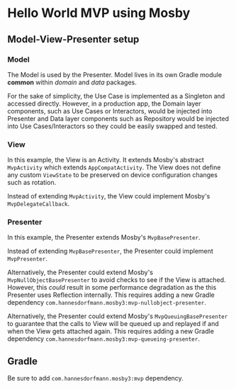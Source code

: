# Hello World MVP using Mosby

## Model-View-Presenter setup

### Model

The Model is used by the Presenter. Model lives in its own Gradle module **common** within *domain* and *data* packages.

For the sake of simplicity, the Use Case is implemented as a Singleton and accessed directly. However, in a production app, the Domain layer components, such as Use Cases or Interactors, would be injected into Presenter and Data layer components such as Repository would be injected into Use Cases/Interactors so they could be easily swapped and tested.

### View

In this example, the View is an Activity. It extends Mosby's abstract `MvpActivity` which extends `AppCompatActivity`. The View does not define any custom `ViewState` to be preserved on device configuration changes such as rotation. 

Instead of extending `MvpActivity`, the View could implement Mosby's `MvpDelegateCallback`. 
 
### Presenter

In this example, the Presenter extends Mosby's `MvpBasePresenter`.

Instead of extending `MvpBasePresenter`, the Presenter could implement `MvpPresenter`.

Alternatively, the Presenter could extend Mosby's `MvpNullObjectBasePresenter` to avoid checks to see if the View is attached. However, this *could* result in some performance degradation as the this Presenter uses Reflection internally. This requires adding a new Gradle dependency `com.hannesdorfmann.mosby3:mvp-nullobject-presenter`.

Alternatively, the Presenter could extend Mosby's `MvpQueuingBasePresenter` to guarantee that the calls to View will be queued up and replayed if and when the View gets attached again. This requires adding a new Gradle dependency `com.hannesdorfmann.mosby3:mvp-queueing-presenter`.

## Gradle

Be sure to add `com.hannesdorfmann.mosby3:mvp` dependency.
